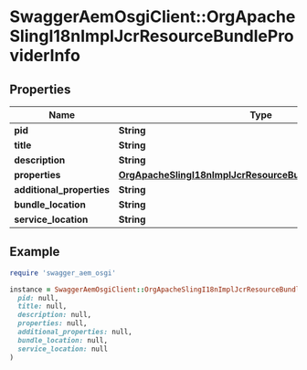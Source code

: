 # SwaggerAemOsgiClient::OrgApacheSlingI18nImplJcrResourceBundleProviderInfo

## Properties

| Name | Type | Description | Notes |
| ---- | ---- | ----------- | ----- |
| **pid** | **String** |  | [optional] |
| **title** | **String** |  | [optional] |
| **description** | **String** |  | [optional] |
| **properties** | [**OrgApacheSlingI18nImplJcrResourceBundleProviderProperties**](OrgApacheSlingI18nImplJcrResourceBundleProviderProperties.md) |  | [optional] |
| **additional_properties** | **String** |  | [optional] |
| **bundle_location** | **String** |  | [optional] |
| **service_location** | **String** |  | [optional] |

## Example

```ruby
require 'swagger_aem_osgi'

instance = SwaggerAemOsgiClient::OrgApacheSlingI18nImplJcrResourceBundleProviderInfo.new(
  pid: null,
  title: null,
  description: null,
  properties: null,
  additional_properties: null,
  bundle_location: null,
  service_location: null
)
```


